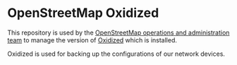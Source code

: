 OpenStreetMap Oxidized
======================================

This repository is used by the [OpenStreetMap operations and administration team](https://operations.osmfoundation.org/) to manage the version of [Oxidized](https://github.com/ytti/oxidized) which is installed.

Oxidized is used for backing up the configurations of our network devices.
